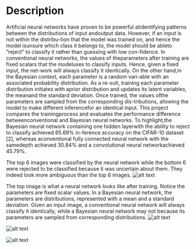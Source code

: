# Description

Artificial neural networks have proven to be powerful atidentifying patterns between the distributions of input andoutput data. However, if an input is not within the distribu-tion that the model was trained on, and hence the model isunsure which class it belongs to, the model should be ableto ”reject” to classify it rather than guessing with low con-fidence.  In conventional neural networks, the values of theparameters after training are fixed scalars that the modeluses to classify inputs.  Hence, given a fixed input, the net-work will always classify it identically.  On the other hand,in the Bayesian context, each parameter is a random vari-able with an associated probability distribution.   As a re-sult,  training  each  parameter  distribution  initiates  with  aprior distribution and updates its latent variables, the meanand  the  standard  deviation.   Once  trained,  the  values  ofthe  parameters  are  sampled  from  the  corresponding  dis-tributions,  allowing the model to make different inferencefor an identical input.  This project compares the trainingprocess and evaluates the performance difference betweenconventional and Bayesian neural networks.  To highlight,the Bayesian neural network containing one hidden layerwith  the  ability  to  reject  to  classify  achieved  65.69%  in-ference accuracy on the CIFAR-10 dataset [2], whereas aconventional fully connected neural network with the samedepth achieved 30.84% and a convolutional neural networkachieved 45.79%.

The top 6 images were classified by the neural network while the bottom 6 were rejected to be classified because it was uncertain about them. They indeed look more ambiguous than the top 6 images.
![alt text](https://github.com/hyunjaecho94/Vision-course-project/blob/master/images/Screen%20Shot%202019-05-01%20at%204.54.18%20PM.png)

The top image is what a neural network looks like after training. Notice the parameters are fixed scalar values. In a Bayesian neural network, the parameters are distributions, represented with a mean and a standard deviation. Given an input image, a conventional neural network will always classify it identically, while a Bayesian neural network may not because its parameters are sampled from corresponding distributions.
![alt text](https://github.com/hyunjaecho94/Vision-course-project/blob/master/images/Screen%20Shot%202019-05-01%20at%204.54.25%20PM.png)

![alt text](https://github.com/hyunjaecho94/Vision-course-project/blob/master/images/Screen%20Shot%202019-05-01%20at%204.54.34%20PM.png)

![alt text](https://github.com/hyunjaecho94/Vision-course-project/blob/master/images/Screen%20Shot%202019-05-01%20at%204.55.45%20PM.png)
